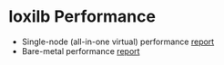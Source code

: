 # loxilb Performance

* Single-node (all-in-one virtual) performance [report](docs/perf-single.md)
* Bare-metal performance [report](docs/perf-multi.md)
